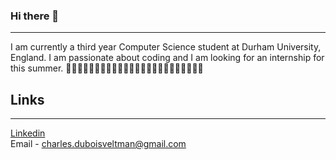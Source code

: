 ### Hi there 👋 
<!--
**cdv123/cdv123** is a ✨ _special_ ✨ repository because its `README.md` (this file) appears on your GitHub profile.

Here are some ideas to get you started:

- 🔭 I’m currently working on ...
- 🌱 I’m currently learning ...
- 👯 I’m looking to collaborate on ...
- 🤔 I’m looking for help with ...
- 💬 Ask me about ...
- 📫 How to reach me: ...
- 😄 Pronouns: ...
- ⚡ Fun fact: ...
-->

---
I am currently a third year Computer Science student at Durham University, England. I am passionate about coding and I am looking for an internship for this summer.
🚀🚀🚀🚀🚀🚀🚀🚀🚀🚀🚀🚀🚀🚀🚀🚀🚀🚀🚀🚀🚀🚀🚀🚀

## Links
---
[Linkedin](www.linkedin.com/in/charles-dubois-veltman-71a9ab274) \
Email - charles.duboisveltman@gmail.com
